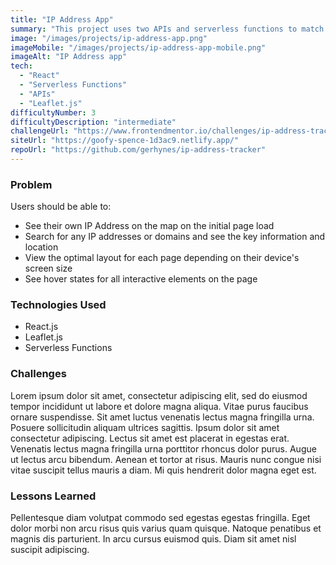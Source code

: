 ```yaml
---
title: "IP Address App"
summary: "This project uses two APIs and serverless functions to match IP addresses to map locations."
image: "/images/projects/ip-address-app.png"
imageMobile: "/images/projects/ip-address-app-mobile.png"
imageAlt: "IP Address app"
tech:
  - "React"
  - "Serverless Functions"
  - "APIs"
  - "Leaflet.js"
difficultyNumber: 3
difficultyDescription: "intermediate"
challengeUrl: "https://www.frontendmentor.io/challenges/ip-address-tracker-I8-0yYAH0"
siteUrl: "https://goofy-spence-1d3ac9.netlify.app/"
repoUrl: "https://github.com/gerhynes/ip-address-tracker"
---
```


### Problem

Users should be able to:

- See their own IP Address on the map on the initial page load
- Search for any IP addresses or domains and see the key information and location
- View the optimal layout for each page depending on their device's screen size
- See hover states for all interactive elements on the page

### Technologies Used

- React.js
- Leaflet.js
- Serverless Functions

### Challenges

Lorem ipsum dolor sit amet, consectetur adipiscing elit, sed do eiusmod tempor incididunt ut labore et dolore magna aliqua. Vitae purus faucibus ornare suspendisse. Sit amet luctus venenatis lectus magna fringilla urna. Posuere sollicitudin aliquam ultrices sagittis. Ipsum dolor sit amet consectetur adipiscing. Lectus sit amet est placerat in egestas erat. Venenatis lectus magna fringilla urna porttitor rhoncus dolor purus. Augue ut lectus arcu bibendum. Aenean et tortor at risus. Mauris nunc congue nisi vitae suscipit tellus mauris a diam. Mi quis hendrerit dolor magna eget est.

### Lessons Learned

Pellentesque diam volutpat commodo sed egestas egestas fringilla. Eget dolor morbi non arcu risus quis varius quam quisque. Natoque penatibus et magnis dis parturient. In arcu cursus euismod quis. Diam sit amet nisl suscipit adipiscing.
